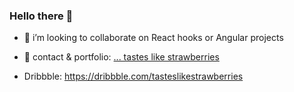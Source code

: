 ### Hello there 👋
- 👯 i’m looking to collaborate on React hooks or Angular projects

- :strawberry: contact & portfolio: [... tastes like strawberries](http://tasteslikestrawberries.github.io/)
- Dribbble:  https://dribbble.com/tasteslikestrawberries 
